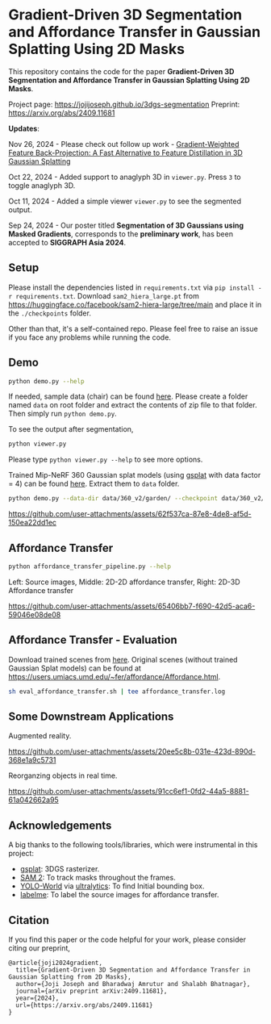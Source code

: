 # Gradient-Driven 3D Segmentation and Affordance Transfer in Gaussian Splatting Using 2D Masks

This repository contains the code for the paper **Gradient-Driven 3D Segmentation and Affordance Transfer in Gaussian Splatting Using 2D Masks**.

Project page: https://jojijoseph.github.io/3dgs-segmentation
Preprint: https://arxiv.org/abs/2409.11681

**Updates**:

Nov 26, 2024 - Please check out follow up work  - [Gradient-Weighted Feature Back-Projection: A Fast Alternative to Feature Distillation in 3D Gaussian Splatting
](https://github.com/JojiJoseph/3dgs-gradient-backprojection)

Oct 22, 2024 - Added support to anaglyph 3D in `viewer.py`. Press `3` to toggle anaglyph 3D.

Oct 11, 2024 - Added a simple viewer `viewer.py` to see the segmented output.

Sep 24, 2024 - Our poster titled **Segmentation of 3D Gaussians using Masked Gradients**, corresponds to the **preliminary work**, has been accepted to **SIGGRAPH Asia 2024**.

## Setup

Please install the dependencies listed in `requirements.txt` via `pip install -r requirements.txt`. Download `sam2_hiera_large.pt` from https://huggingface.co/facebook/sam2-hiera-large/tree/main and place it in the `./checkpoints` folder. 

Other than that, it's a self-contained repo. Please feel free to raise an issue if you face any problems while running the code.

## Demo

```bash
python demo.py --help
```

If needed, sample data (chair) can be found [here](https://drive.google.com/file/d/17xugq_6IaZBpm9B9QYU82hcwBelRR4vh/view?usp=sharing). Please create a folder named `data` on root folder and extract the contents of zip file to that folder. Then simply run `python demo.py`.

To see the output after segmentation,
```bash
python viewer.py
```

Please type ```python viewer.py --help``` to see more options.

Trained Mip-NeRF 360 Gaussian splat models (using [gsplat](https://github.com/nerfstudio-project/gsplat) with data factor = 4) can be found [here](https://drive.google.com/file/d/1ZCTgAE6vZOeUBdR3qPXdSPY01QQBHxeO/view?usp=sharing). Extract them to `data` folder.

```bash
python demo.py --data-dir data/360_v2/garden/ --checkpoint data/360_v2/garden/ckpts/ckpt_29999_rank0.pt --prompt table --rasterizer gsplat --data-factor 4 --results-dir results/garden
```

https://github.com/user-attachments/assets/62f537ca-87e8-4de8-af5d-150ea22dd1ec


## Affordance Transfer

```bash
python affordance_transfer_pipeline.py --help
```

Left: Source images, Middle: 2D-2D affordance transfer, Right: 2D-3D Affordance transfer

https://github.com/user-attachments/assets/65406bb7-f690-42d5-aca6-59046e08de08


## Affordance Transfer - Evaluation

Download trained scenes from [here](https://drive.google.com/file/d/1-f-rW3U1H5RqdCvp-1BcuSZxrEGc3Rxo/view?usp=sharing). Original scenes (without trained Gaussian Splat models) can be found at https://users.umiacs.umd.edu/~fer/affordance/Affordance.html.

```sh
sh eval_affordance_transfer.sh | tee affordance_transfer.log
```


## Some Downstream Applications

Augmented reality.

https://github.com/user-attachments/assets/20ee5c8b-031e-423d-890d-368e1a9c5731

Reorganzing objects in real time.

https://github.com/user-attachments/assets/91cc6ef1-0fd2-44a5-8881-61a042662a95

## Acknowledgements

A big thanks to the following tools/libraries, which were instrumental in this project:

- [gsplat](https://github.com/nerfstudio-project/gsplat): 3DGS rasterizer.
- [SAM 2](https://github.com/facebookresearch/segment-anything-2): To track masks throughout the frames.
- [YOLO-World](https://github.com/AILab-CVC/YOLO-World) via [ultralytics](https://docs.ultralytics.com/models/yolo-world/): To find Initial bounding box.
- [labelme](https://github.com/labelmeai/labelme): To label the source images for affordance transfer.

## Citation
If you find this paper or the code helpful for your work, please consider citing our preprint,
```
@article{joji2024gradient,
  title={Gradient-Driven 3D Segmentation and Affordance Transfer in Gaussian Splatting from 2D Masks},
  author={Joji Joseph and Bharadwaj Amrutur and Shalabh Bhatnagar},
  journal={arXiv preprint arXiv:2409.11681},
  year={2024},
  url={https://arxiv.org/abs/2409.11681}
}
```
